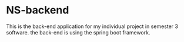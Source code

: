 # NS-backend
This is the back-end application for my individual project in semester 3 software. the back-end is using the spring boot framework.
